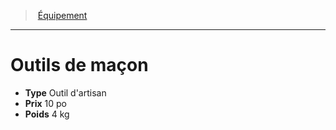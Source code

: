 ﻿---
!EquipmentItem
Type: Outil d'artisan
Price: 10 po
Weight: 4 kg
Id: equipment_hd.md#outils-de-maçon
ParentLink: equipment_hd.md#Équipement
Name: Outils de maçon
ParentName: Équipement
NameLevel: 1
Attributes: {}
AttributesDictionary: >+
  {}

---
> [Équipement](hd_equipment.md)

---

# Outils de maçon

- **Type** Outil d'artisan
- **Prix** 10 po
- **Poids** 4 kg

